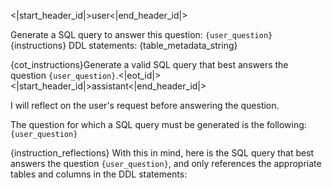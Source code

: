 <|start_header_id|>user<|end_header_id|>

Generate a SQL query to answer this question: `{user_question}`
{instructions}
DDL statements:
{table_metadata_string}

{cot_instructions}Generate a valid SQL query that best answers the question `{user_question}`.<|eot_id|><|start_header_id|>assistant<|end_header_id|>

I will reflect on the user's request before answering the question.

The question for which a SQL query must be generated is the following: `{user_question}`

{instruction_reflections}
With this in mind, here is the SQL query that best answers the question `{user_question}`, and only references the appropriate tables and columns in the DDL statements:
```sql
